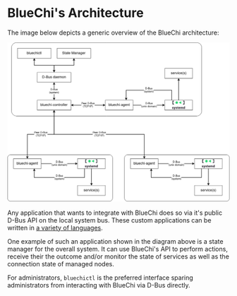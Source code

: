 # BlueChi's Architecture

The image below depicts a generic overview of the BlueChi architecture:

![BlueChi Architecture diagram](assets/img/bluechi_architecture_overview.png)

Any application that wants to integrate with BlueChi does so via it's public D-Bus API on the local system bus. These
custom applications can be written in [a variety of languages](./api/examples.md).

One example of such an application shown in the diagram above is a state manager for the overall system. It can use
BlueChi's API to perform actions, receive their the outcome and/or monitor the state of services as well as the
connection state of managed nodes.

For administrators, `bluechictl` is the preferred interface sparing
administrators from interacting with BlueChi via D-Bus directly.
